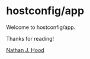 # hostconfig/app
Welcome to hostconfig/app.

Thanks for reading!

[Nathan J. Hood](https://github.com/nathanjhood)

